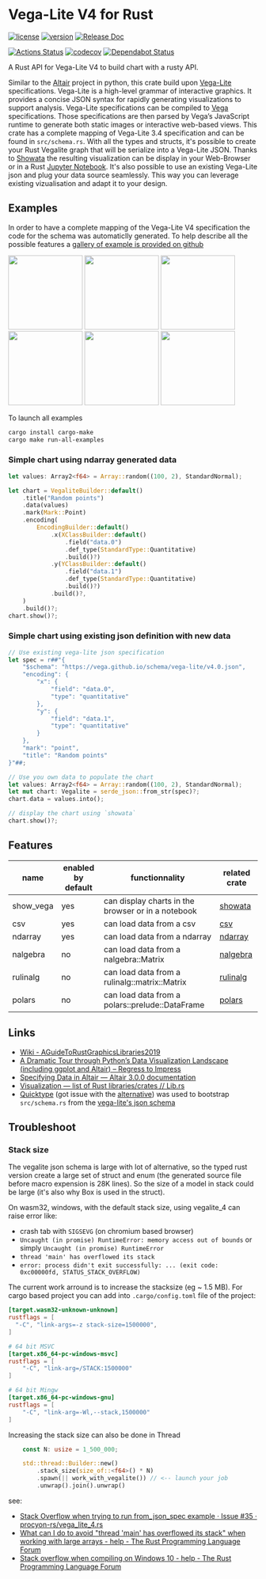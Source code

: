 # Vega-Lite V4 for Rust

[![license](https://img.shields.io/crates/l/vega_lite_4.svg)](https://spdx.org/licenses/Apache-2.0.html)
[![version](https://img.shields.io/crates/v/vega_lite_4.svg)](https://crates.io/crates/vega_lite_4)
[![Release Doc](https://docs.rs/vega_lite_4/badge.svg)](https://docs.rs/vega_lite_4)

[![Actions Status](https://github.com/procyon-rs/vega_lite_4.rs/workflows/ci-flow/badge.svg)](https://github.com/procyon-rs/vega_lite_4.rs/actions)
[![codecov](https://codecov.io/gh/procyon-rs/vega_lite_4.rs/branch/master/graph/badge.svg)](https://codecov.io/gh/procyon-rs/vega_lite_4.rs)
[![Dependabot Status](https://api.dependabot.com/badges/status?host=github&repo=procyon-rs/vega_lite_4.rs)](https://dependabot.com)

A Rust API for Vega-Lite V4 to build chart with a rusty API.

Similar to the [Altair](https://altair-viz.github.io/) project in python, this crate build upon [Vega-Lite](https://vega.github.io/vega-lite/) specifications. Vega-Lite is a high-level grammar of interactive graphics. It provides a concise JSON syntax for rapidly generating visualizations to support analysis. Vega-Lite specifications can be compiled to [Vega](https://vega.github.io/vega/)  specifications. Those specifications are then parsed by Vega’s JavaScript runtime to generate both static images or interactive web-based views.
This crate has a complete mapping of Vega-Lite 3.4 specification and can be found in `src/schema.rs`.
With all the types and structs, it's possible to create your Rust Vegalite graph that will be serialize into a Vega-Lite JSON. Thanks to [Showata](https://crates.io/crates/showata) the resulting visualization can be display in your Web-Browser or in a Rust [Jupyter Notebook](https://crates.io/crates/evcxr_jupyter).
It's also possible to use an existing Vega-Lite json and plug your data source seamlessly. This way you can leverage existing vizualisation and adapt it to your design.

## Examples

In order to have a complete mapping of the Vega-Lite V4 specification the code for the schema was automaticlly generated.
To help describe all the possible features a [gallery of example is provided on github](https://github.com/procyon-rs/vega_lite_4.rs/blob/master/examples/)

[<img src="https://raw.githubusercontent.com/procyon-rs/vega_lite_4.rs/master/examples/res/screens/cloropleth_unemployment.png" height="150px">](https://github.com/procyon-rs/vega_lite_4.rs/blob/master/examples/cloropleth_unemployment.rs)
[<img src="https://raw.githubusercontent.com/procyon-rs/vega_lite_4.rs/master/examples/res/screens/diverging_stacked_bar_chart.png" height="150px">](https://github.com/procyon-rs/vega_lite_4.rs/blob/master/examples/diverging_stacked_bar_chart.rs)
[<img src="https://raw.githubusercontent.com/procyon-rs/vega_lite_4.rs/master/examples/res/screens/scatterplot.png" height="150px">](https://github.com/procyon-rs/vega_lite_4.rs/blob/master/examples/scatterplot.rs)
[<img src="https://raw.githubusercontent.com/procyon-rs/vega_lite_4.rs/master/examples/res/screens/stacked_bar_chart.png" height="150px">](https://github.com/procyon-rs/vega_lite_4.rs/blob/master/examples/stacked_bar_chart.rs)
[<img src="https://raw.githubusercontent.com/procyon-rs/vega_lite_4.rs/master/examples/res/screens/stock_graph.png" height="150px">](https://github.com/procyon-rs/vega_lite_4.rs/blob/master/examples/stock_graph.rs)
[<img src="https://raw.githubusercontent.com/procyon-rs/vega_lite_4.rs/master/examples/res/screens/line_with_interval.png" height="150px">](https://github.com/procyon-rs/vega_lite_4.rs/blob/master/examples/line_with_interval.rs)

To launch all examples

```sh
cargo install cargo-make
cargo make run-all-examples
```

### Simple chart using ndarray generated data

```rust
let values: Array2<f64> = Array::random((100, 2), StandardNormal);

let chart = VegaliteBuilder::default()
    .title("Random points")
    .data(values)
    .mark(Mark::Point)
    .encoding(
        EncodingBuilder::default()
            .x(XClassBuilder::default()
                .field("data.0")
                .def_type(StandardType::Quantitative)
                .build()?)
            .y(YClassBuilder::default()
                .field("data.1")
                .def_type(StandardType::Quantitative)
                .build()?)
            .build()?,
    )
    .build()?;
chart.show()?;
```

### Simple chart using existing json definition with new data

```rust
// Use existing vega-lite json specification
let spec = r##"{
    "$schema": "https://vega.github.io/schema/vega-lite/v4.0.json",
    "encoding": {
        "x": {
            "field": "data.0",
            "type": "quantitative"
        },
        "y": {
            "field": "data.1",
            "type": "quantitative"
        }
    },
    "mark": "point",
    "title": "Random points"
}"##;

// Use you own data to populate the chart
let values: Array2<f64> = Array::random((100, 2), StandardNormal);
let mut chart: Vegalite = serde_json::from_str(spec)?;
chart.data = values.into();

// display the chart using `showata`
chart.show()?;
```

## Features

| name      | enabled by default | functionnality                                     | related crate                                 |
| --------- | ------------------ | -------------------------------------------------- | --------------------------------------------- |
| show_vega | yes                | can display charts in the browser or in a notebook | [showata](https://crates.io/crates/showata)   |
| csv       | yes                | can load data from a csv                           | [csv](https://crates.io/crates/csv)           |
| ndarray   | yes                | can load data from a ndarray                       | [ndarray](https://crates.io/crates/ndarray)   |
| nalgebra  | no                 | can load data from a nalgebra::Matrix              | [nalgebra](https://crates.io/crates/nalgebra) |
| rulinalg  | no                 | can load data from a rulinalg::matrix::Matrix      | [rulinalg](https://crates.io/crates/rulinalg) |
| polars    | no                 | can load data from a polars::prelude::DataFrame    | [polars](https://crates.io/crates/polars)     |

## Links

- [Wiki - AGuideToRustGraphicsLibraries2019](https://wiki.alopex.li/AGuideToRustGraphicsLibraries2019)
- [A Dramatic Tour through Python’s Data Visualization Landscape (including ggplot and Altair) – Regress to Impress](https://dsaber.com/2016/10/02/a-dramatic-tour-through-pythons-data-visualization-landscape-including-ggplot-and-altair/)
- [Specifying Data in Altair — Altair 3.0.0 documentation](https://altair-viz.github.io/user_guide/data.html#long-form-vs-wide-form-data)
- [Visualization — list of Rust libraries/crates // Lib.rs](https://lib.rs/visualization)
- [Quicktype](https://quicktype.io/) (got issue with the [alternative](https://transform.now.sh/json-to-rust-serde)) was used to bootstrap `src/schema.rs` from the [vega-lite's json schema](https://vega.github.io/schema/vega-lite/v4.json)

## Troubleshoot

### Stack size

The vegalite json schema is large with lot of alternative, so the typed rust version create a large set of struct and enum (the generated source file before macro expension is 28K lines). So the size of a model in stack could be large (it's also why Box is used in the struct).

On wasm32, windows, with the default stack size, using vegalite_4 can raise error like:

- crash tab with `SIGSEVG` (on chromium based browser)
- `Uncaught (in promise) RuntimeError: memory access out of bounds` or simply `Uncaught (in promise) RuntimeError`
- `thread 'main' has overflowed its stack`
- `error: process didn't exit successfully: ... (exit code: 0xc00000fd, STATUS_STACK_OVERFLOW)`

The current work arround is to increase the stacksize (eg ~ 1.5 MB). For cargo based project you can add into `.cargo/config.toml` file of the project:

```toml
[target.wasm32-unknown-unknown]
rustflags = [
  "-C", "link-args=-z stack-size=1500000",
]

# 64 bit MSVC
[target.x86_64-pc-windows-msvc]
rustflags = [
	"-C", "link-arg=/STACK:1500000"
]

# 64 bit Mingw
[target.x86_64-pc-windows-gnu]
rustflags = [
    "-C", "link-arg=-Wl,--stack,1500000"
]
```

Increasing the stack size can also be done in Thread

```rust
    const N: usize = 1_500_000;

    std::thread::Builder::new()
        .stack_size(size_of::<f64>() * N)
        .spawn(|| work_with_vegalite()) // <-- launch your job
        .unwrap().join().unwrap()
```

see:

  - [Stack Overflow when trying to run from\_json\_spec example · Issue #35 · procyon-rs/vega\_lite\_4.rs](https://github.com/procyon-rs/vega_lite_4.rs/issues/35#issuecomment-2748511426)
  - [What can I do to avoid "thread 'main' has overflowed its stack" when working with large arrays - help - The Rust Programming Language Forum](https://users.rust-lang.org/t/what-can-i-do-to-avoid-thread-main-has-overflowed-its-stack-when-working-with-large-arrays/77091/5)
  - [Stack overflow when compiling on Windows 10 - help - The Rust Programming Language Forum](https://users.rust-lang.org/t/stack-overflow-when-compiling-on-windows-10/50818)
